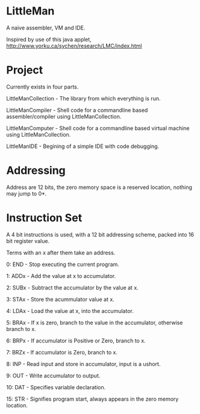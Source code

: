 LittleMan
=========

A naive assembler, VM and IDE.

Inspired by use of this java applet, http://www.yorku.ca/sychen/research/LMC/index.html

Project
=======

Currently exists in four parts.

LittleManCollection - The library from which everything is run.

LittleManCompiler - Shell code for a commandline based assembler/compiler using LittleManCollection.

LittleManComputer - Shell code for a commandline based virtual machine using LittleManCollection.

LittleManIDE - Begining of a simple IDE with code debugging.

Addressing
==========
Address are 12 bits, the zero memory space is a reserved location, nothing may jump to 0*.

Instruction Set
===============

A 4 bit instructions is used, with a 12 bit addressing scheme, packed into 16 bit register value.

Terms with an x after them take an address.

0:  END  - Stop executing the current program.

1:  ADDx - Add the value at x to accumulator.

2:  SUBx - Subtract the accumulator by the value at x.

3:  STAx - Store the acummulator value at x.

4:  LDAx - Load the value at x, into the accumulator.

5:  BRAx - If x is zero, branch to the value in the accumulator, otherwise branch to x.

6:  BRPx - If accumulator is Positive or Zero, branch to x.

7:  BRZx - If accumulator is Zero, branch to x.

8:  INP  - Read input and store in accumulator, input is a ushort.

9:  OUT  - Write accumulator to output.

10: DAT  - Specifies variable declaration.

15: STR  - Signifies program start, always appears in the zero memory location.
